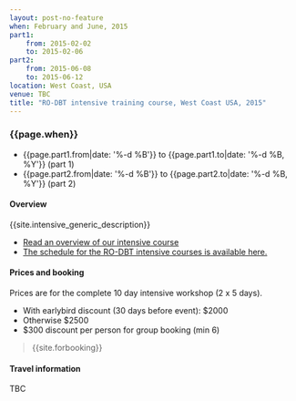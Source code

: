 ```yaml
---
layout: post-no-feature
when: February and June, 2015
part1:
    from: 2015-02-02
    to: 2015-02-06
part2:
    from: 2015-06-08
    to: 2015-06-12
location: West Coast, USA
venue: TBC
title: "RO-DBT intensive training course, West Coast USA, 2015"
---
```



### {{page.when}}

- {{page.part1.from|date: '%-d %B'}} to {{page.part1.to|date: '%-d %B, %Y'}} (part 1)
- {{page.part2.from|date: '%-d %B'}} to {{page.part2.to|date: '%-d %B, %Y'}} (part 2)


#### Overview

{{site.intensive_generic_description}}

- [Read an overview of our intensive course](/training/intensive.html)
- [The schedule for the RO-DBT intensive courses is available here.](/training/intensive-timetable.html)


#### Prices and booking

Prices are for the complete 10 day intensive workshop (2 x 5 days).

- With earlybird discount (30 days before event): $2000
- Otherwise $2500
- $300 discount per person for group booking (min 6)


> {{site.forbooking}}

#### Travel information

TBC
